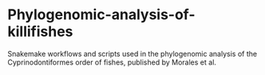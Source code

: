 # Phylogenomic-analysis-of-killifishes
Snakemake workflows and scripts used in the phylogenomic analysis of the Cyprinodontiformes order of fishes, published by Morales et al.
